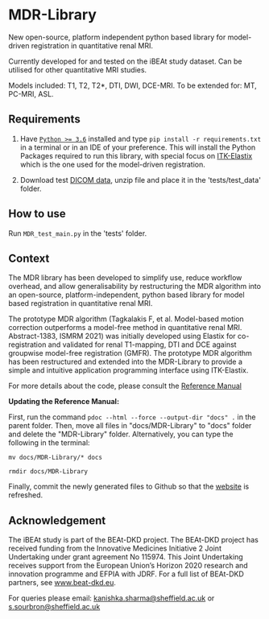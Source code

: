 # MDR-Library
New open-source, platform independent python based library for model-driven registration in quantitative renal MRI.

Currently developed for and tested on the iBEAt study dataset. Can be utilised for other quantitative MRI studies.

Models included: T1, T2, T2*, DTI, DWI, DCE-MRI. To be extended for: MT, PC-MRI, ASL.
 
 
## Requirements
1. Have [`Python >= 3.6`](https://www.python.org/) installed and type `pip install -r requirements.txt` in a terminal or in an IDE of your preference. This will install the Python Packages required to run this library, with special focus on [ITK-Elastix](https://github.com/InsightSoftwareConsortium/ITKElastix) which is the one used for the model-driven registration.

2. Download test [DICOM data](https://shorturl.at/rwCUV), unzip file and place it in the 'tests/test_data' folder.


## How to use
Run `MDR_test_main.py` in the 'tests' folder.


## Context
The MDR library has been developed to simplify use, reduce workflow overhead, and allow generalisability by restructuring the MDR algorithm into an open-source, platform-independent, python based library for model based registration in quantitative renal MRI.

The prototype MDR algorithm (Tagkalakis F, et al. Model-based motion correction outperforms a model-free method in quantitative renal MRI. Abstract-1383, ISMRM 2021) was initially developed using Elastix for co-registration and validated for renal T1-mapping, DTI and DCE against groupwise model-free registration (GMFR). The prototype MDR algorithm has been restructured and extended into the MDR-Library to provide a simple and intuitive application programming interface using ITK-Elastix.

For more details about the code, please consult the [Reference Manual](https://qib-sheffield.github.io/MDR-Library/)


**Updating the Reference Manual:** 

First, run the command `pdoc --html --force --output-dir "docs" .` in the parent folder.
Then, move all files in "docs/MDR-Library" to "docs" folder and delete the "MDR-Library" folder. Alternatively, you can type the following in the terminal:

`mv docs/MDR-Library/* docs`

`rmdir docs/MDR-Library`

Finally, commit the newly generated files to Github so that the [website](https://qib-sheffield.github.io/MDR-Library/) is refreshed.


## Acknowledgement
The iBEAt study is part of the BEAt-DKD project. The BEAt-DKD project has received funding from the Innovative Medicines Initiative 2 Joint Undertaking under grant agreement No 115974. This Joint Undertaking receives support from the European Union’s Horizon 2020 research and innovation programme and EFPIA with JDRF. For a full list of BEAt-DKD partners, see www.beat-dkd.eu.

For queries please email: kanishka.sharma@sheffield.ac.uk or s.sourbron@sheffield.ac.uk
